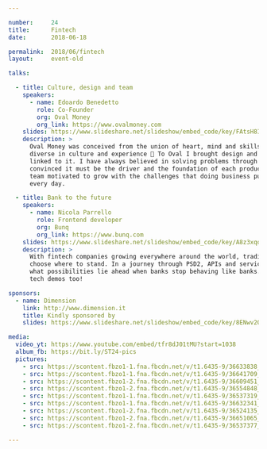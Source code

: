 ```yaml
---

number:     24
title:      Fintech
date:       2018-06-18

permalink:  2018/06/fintech
layout:     event-old

talks:

  - title: Culture, design and team
    speakers:
      - name: Edoardo Benedetto
        role: Co-Founder
        org: Oval Money
        org_link: https://www.ovalmoney.com
    slides: https://www.slideshare.net/slideshow/embed_code/key/FAtsH8ImrnJORB
    description: >
      Oval Money was conceived from the union of heart, mind and skills of 4 entrepreneurs
      diverse in culture and experience 🤟 To Oval I brought design and the desire to innovate
      linked to it. I have always believed in solving problems through design and am firmly
      convinced it must be the driver and the foundation of each product, combined with a
      team motivated to grow with the challenges that doing business puts you in front of
      every day.

  - title: Bank to the future
    speakers:
      - name: Nicola Parrello
        role: Frontend developer
        org: Bunq
        org_link: https://www.bunq.com
    slides: https://www.slideshare.net/slideshow/embed_code/key/A8z3xqoQxzEOpl
    description: >
      With fintech companies growing everywhere around the world, traditional banks need to
      choose where to stand. In a journey through PSD2, APIs and service integration we’ll see
      what possibilities lie ahead when banks stop behaving like banks. P.S. we’ll have a few
      tech demos too!

sponsors:
  - name: Dimension
    link: http://www.dimension.it
    title: Kindly sponsored by
    slides: https://www.slideshare.net/slideshow/embed_code/key/8ENwv2OatV04Sq

media:
  video_yt: https://www.youtube.com/embed/tfr8dJ01tMU?start=1038
  album_fb: https://bit.ly/ST24-pics
  pictures:
    - src: https://scontent.fbzo1-1.fna.fbcdn.net/v/t1.6435-9/36633838_910661172465172_7600752818563055616_n.jpg?_nc_cat=105&ccb=1-7&_nc_sid=5f2048&_nc_ohc=KXhUgf0KOpUAX_VZROA&_nc_ht=scontent.fbzo1-1.fna&oh=00_AfAixI-CXgQmw5MrXG8M8i7QpJ4hBuEtGG2Cppd12rO8mQ&oe=66181D63
    - src: https://scontent.fbzo1-1.fna.fbcdn.net/v/t1.6435-9/36641709_910661329131823_4039637748020150272_n.jpg?_nc_cat=100&ccb=1-7&_nc_sid=5f2048&_nc_ohc=RysJObfTL3UAX_vWDE5&_nc_ht=scontent.fbzo1-1.fna&oh=00_AfCHDJDhVzHtTNko1gUajnLMeSgB3NUTf8AUJ_QxbVC_kw&oe=66183B0D
    - src: https://scontent.fbzo1-2.fna.fbcdn.net/v/t1.6435-9/36609451_910663945798228_4656079023737143296_n.jpg?_nc_cat=102&ccb=1-7&_nc_sid=5f2048&_nc_ohc=i3EvKazRvkEAX-kLWdc&_nc_ht=scontent.fbzo1-2.fna&oh=00_AfAoDTTmN56HqslQNJnc0172me2nxR3YYtKmnzupaUjpgQ&oe=661822A3
    - src: https://scontent.fbzo1-2.fna.fbcdn.net/v/t1.6435-9/36554848_910661735798449_4980955632816357376_n.jpg?_nc_cat=108&ccb=1-7&_nc_sid=5f2048&_nc_ohc=xCL4LbJ1S88AX_xCfNm&_nc_ht=scontent.fbzo1-2.fna&oh=00_AfAPMMHZB9vgma0FZBsbk8QHDSonrNbJ4bsS4jTbDTjrlw&oe=66184071
    - src: https://scontent.fbzo1-1.fna.fbcdn.net/v/t1.6435-9/36537319_910663272464962_7561141086811324416_n.jpg?_nc_cat=107&ccb=1-7&_nc_sid=5f2048&_nc_ohc=ODC7V-VQJAIAX8C6C0S&_nc_ht=scontent.fbzo1-1.fna&oh=00_AfAqmPORDMMY4Shxkm94mjsG7C40XaJyG698FUp07CCiZg&oe=66183CCF
    - src: https://scontent.fbzo1-1.fna.fbcdn.net/v/t1.6435-9/36632341_910662882465001_7866640749071171584_n.jpg?_nc_cat=107&ccb=1-7&_nc_sid=5f2048&_nc_ohc=tAgLpabINZUAX9nnBKf&_nc_ht=scontent.fbzo1-1.fna&oh=00_AfAwp6jYHQ3KXsJC0EYlwF8SJlTQeneaTCE_Lb4Wh4I-5w&oe=66182E95
    - src: https://scontent.fbzo1-2.fna.fbcdn.net/v/t1.6435-9/36524135_910663325798290_344237716059193344_n.jpg?_nc_cat=108&ccb=1-7&_nc_sid=5f2048&_nc_ohc=dbDEbNPGgFMAX_7bGlG&_nc_ht=scontent.fbzo1-2.fna&oh=00_AfABPmwKU4-fCcw5ymRvbrnJx1X0DsPxcVoUchWsD03cDQ&oe=66183025
    - src: https://scontent.fbzo1-2.fna.fbcdn.net/v/t1.6435-9/36651065_910664112464878_1720994031162359808_n.jpg?_nc_cat=102&ccb=1-7&_nc_sid=5f2048&_nc_ohc=ip0OyBYY3lEAX-YJscK&_nc_ht=scontent.fbzo1-2.fna&oh=00_AfDMOuBvjdN4iZCyCG7cJ2JZURUfpoos3crMesvtiWJaqQ&oe=66185018
    - src: https://scontent.fbzo1-2.fna.fbcdn.net/v/t1.6435-9/36537377_910663285798294_8529743511564582912_n.jpg?_nc_cat=103&ccb=1-7&_nc_sid=5f2048&_nc_ohc=bigRur9q3ZgAX9Gkz-7&_nc_ht=scontent.fbzo1-2.fna&oh=00_AfDui1EX4NFGtQ_sKCPmtb_NuKg-sGG_Yuoc__ZpGYVrfQ&oe=66184EB8

---
```

